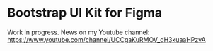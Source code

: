 # Bootstrap UI Kit for Figma

Work in progress. News on my Youtube channel: https://www.youtube.com/channel/UCCgaKuRMOV_dH3kuaaHPzvA
